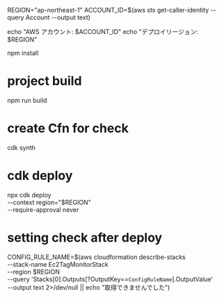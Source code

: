 
REGION="ap-northeast-1"
ACCOUNT_ID=$(aws sts get-caller-identity --query Account --output text)

echo "AWS アカウント: $ACCOUNT_ID"
echo "デプロイリージョン: $REGION"

npm install

# project build
npm run build

# create Cfn for check
cdk synth

# cdk deploy
npx cdk deploy \
    --context region="$REGION" \
    --require-approval never

# setting check after deploy
CONFIG_RULE_NAME=$(aws cloudformation describe-stacks \
    --stack-name Ec2TagMonitorStack \
    --region $REGION \
    --query 'Stacks[0].Outputs[?OutputKey==`ConfigRuleName`].OutputValue' \
    --output text 2>/dev/null || echo "取得できませんでした")
